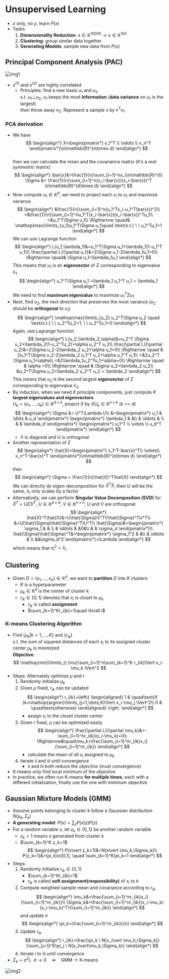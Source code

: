 # Unsupervised Learning

- $x$ only, no $y$, learn $P(x)$
- Tasks
  1. **Dimensionality Reduction**: $x\in\mathbb{R}^{10000}\rightarrow x\in\mathbb{R}^{100}$
  2. **Clustering**: group similar data together
  3. **Generating Models**: sample new data from $P(x)$

## Principal Component Analysis (PAC)

![img1](img/10-1.jpg)

- $x^{(1)}$ and $x^{(2)}$ are highly correlated
  - Principles: find a new basis $u_1$ and $u_2$  
    s.t. $u_1 \bot u_2$, $u_1$ keeps the most **information** (**data variance** on $u_1$ is the largest)  
    then throw away $u_2$. Represent a sample $x$ by $x^Tu_1$

### PCA derivation

- We have
  $$
    \begin{align*}
        X=\begin{pmatrix*}
            x_1^T \\ \vdots \\ x_n^T
        \end{pmatrix*}\in\mathbb{R}^{n\times d}
    \end{align*}
  $$  
  then we can calculate the mean and the covariance matrix (it's a _real symmetric_ matrix)
  $$
    \begin{align*}
        \bar{x}&=\frac{1}{n}\sum_{i=1}^nx_i\in\mathbb{R}^d\\
        \Sigma &= \frac{1}{n}\sum_{i=1}^n(x_i-\bar{x})(x_i-\bar{x})^T \in\mathbb{R}^{d\times d}
    \end{align*}
  $$
- Now compute $u_1\in\mathbb{R}^d$, we need to project each $x_i$ to $u_1$ and maximize variance
  $$
    \begin{align*}
        &\frac{1}{n}\sum_{i=1}^n(u_1^Tx_i-u_1^T\bar{x})^2\\
        =&\frac{1}{n}\sum_{i=1}^nu_1^T(x_i-\bar{x})(x_i-\bar{x})^Tu_1\\
        =&u_1^T\Sigma u_1\\
        \Rightarrow \quad& \mathop{max}\limits_{u_1}u_1^T\Sigma u_1\quad \text{s.t.} \ \  u_1^Tu_1=1
    \end{align*}
  $$
  We can use Lagrange function
  $$
    \begin{align*}
        L(u_1,\lambda_1)&=u_1^T\Sigma u_1+\lambda_1(1-u_1^T u_1)\\
        \frac{\partial L}{\partial u_1}&=2\Sigma u_1-2\lambda_1u_1=0\\
        \Rightarrow \quad& \Sigma u_1=\lambda_1u_1
    \end{align*}
  $$
  This means that $u_1$ is an **eigenvector** of $\Sigma$ corresponding to eigenvalue $\lambda_1$
  $$
    \begin{align*}
        u_1^T\Sigma u_1 =\lambda_1 u_1^T u_1 = \lambda_1
    \end{align*}
  $$
  We need to find **maximum eigenvalue** to maximize $u_1^T\Sigma u_1$
- Next, find $u_2$, the next direction that preserves the most variance ($u_2$ should be **orthogonal** to $u_1$)
  $$
    \begin{align*}
        \mathop{max}\limits_{u_2} u_2^T\Sigma u_2 \quad \text{s.t.} \ \ u_2^Tu_2=1, \ \ u_2^Tu_1=0
    \end{align*}
  $$
  Again, use Lagrange function
  $$
    \begin{align*}
        L(u_2,\lambda_2,\alpha)&=u_2^T \Sigma u_2+\lambda_2(1-u_2^Tu_2)+\alpha u_2^T u_2\\
        \frac{\partial L}{\partial u_2}&=2\Sigma u_2-2\lambda_2 u_2+\alpha u_1=0\\
        \Rightarrow \quad & 2u_1^T\Sigma u_2-2\lambda_2 u_1^T u_2+\alpha u_1^T u_1\\
        =&2u_2^T \Sigma u_1+\alpha\\
        =&2\lambda_1u_2^Tu_1+\alpha=0\\
        \Rightarrow \quad & \alpha =0\\
        \Rightarrow \quad & \Sigma u_2=\lambda_2 u_2\\
        &u_2^T\Sigma u_2=\lambda_2 u_2^T u_2 = \lambda_2
    \end{align*}
  $$
  This means that $u_2$ is the second largest **eigenvector** of $\Sigma$ corresponding to eigenvalue $\lambda_2$
- By induction, when we need $K$ principle components, just compute $K$ **largest eigenvalues and eigenvectors**  
  $U_k=(u_1,\dots,u_k)\in\mathbb{R}^{d\times k}$, project $X$ by $XU_k\in\mathbb{R}^{n\times k}$ ($k$ << $d$)
  $$
    \begin{align*}
        \Sigma &= U^T\Lambda U\\
        &=\begin{pmatrix*}
            u_1 & \dots & u_d
        \end{pmatrix*}
        \begin{pmatrix*}
            \lambda_1 & &\\
            & \ddots & \\
            & & \lambda_d
        \end{pmatrix*}
        \begin{pmatrix*}
            u_1^T \\ \vdots \\ u_d^T
        \end{pmatrix*}
    \end{align*}
  $$
  - $\Lambda$ is diagonal and $U$ is orthogonal
- Another representation of $\Sigma$
  $$
    \begin{align*}
        \hat{X}=\begin{pmatrix*}
            x_1^T-\bar{x}^T\\
            \vdots\\
            x_n^T-\bar{x}^T
        \end{pmatrix*}\in\mathbb{R}^{n\times d}
    \end{align*}
  $$
  then
  $$
    \begin{align*}
        \Sigma = \frac{1}{n}\hat{X}^T\hat{X}
    \end{align*}
  $$
  We can directly do eigen-decomposition for $\hat{X}^T\hat{X}$, then $U$ will be the same, $\lambda_i$ only scales by a factor
- Alternatively, we can perform **Singular Value Decomposition (SVD)** for $\hat{X}^T=U\hat{\Sigma}V^T$, $U\in\mathbb{R}^{d\times d}$, $V\in\mathbb{R}^{n\times n}$, $U$ and $V$ are orthogonal
  $$
    \begin{align*}
        \hat{X}^T\hat{X}&=U\hat{\Sigma}V^TV\hat{\Sigma}^TU^T\\
        &=U(\hat{\Sigma}\hat{\Sigma}^T)U^T\\
        \hat{\Sigma}&=\begin{pmatrix*}
            \sigma_1 & & \\
            & \ddots & &0&\\
            & & \sigma_d
        \end{pmatrix*}\\
        \hat{\Sigma}\hat{\Sigma}^T&=\begin{pmatrix*}
            \sigma_1^2 & &\\
            & \ddots & \\
            &&\sigma_d^2
        \end{pmatrix*}=\Lambda
    \end{align*}
  $$
  which means that $\sigma_i^2=\lambda_i$

## Clustering

- Given $D=\{x_1,\dots,x_n\}\in\mathbb{R}^d$, we want to **partition** $D$ into $K$ clusters
  - $K$ is a hyperparameter
  - $\mu_k\in\mathbb{R}^d$ is the center of cluster $k$
  - $r_{ik}\in\{0,1\}$ denotes that $x_i$ is closet to $\mu_k$
    - $r_{ik}$ is called **assignment**
    - $\sum_{k=1}^Kr_{ik}=1\quad \forall i$

### K-means Clustering Algorithm

- Find $\{\mu_k\vert k=1,\dots,K\}$ and $\{r_{ik}\}$  
  s.t. the sum of squared distances of each $x_i$ to its assigned cluster center $\mu_k$ is minimized  
  **Objective**:
  $$
    \mathop{min}\limits_{r,\mu}\sum_{i=1}^n\sum_{k=1}^K r_{ik}\Vert x_i-\mu_k \Vert^2
  $$
- Steps: Alternately optimize $\mu$ and $r$
  1. Randomly initialize $\mu_k$
  2. Given $\mu$ fixed, $r_{ik}$ can be updated
   $$
    \begin{align*}
        r_{ik}=\left\{
            \begin{aligned}
                1 & \quad\text{if }k=\mathop{argmin}\limits_{j=1,\dots,K}\Vert x_i-\mu_j \Vert^2\\
                0 & \quad\text{otherwise}
            \end{aligned}
        \right.
    \end{align*}
   $$
      - assign $x_i$ to the closet cluster center
  3. Given $r$ fixed, $\mu$ can be optimized easily
   $$
    \begin{align*}
        \frac{\partial L}{\partial \mu_k}&=-\sum_{i=1}^nr_{ik}(x_i-\mu_k)=0\\
        \Rightarrow&\quad\mu_k=\frac{\sum_{i=1}^nr_{ik}x_i}{\sum_{i=1}^nr_{ik}}
    \end{align*}
   $$
      - calculate the mean of all $x_i$ assigned to $\mu_k$
  4. iterate ii and iii until convergence
      - ii and iii both reduce the _objective_ (must convergence)
- K-means only find local minimum of the _objective_
- In practice, we often run K-means **for multiple times**, each with a different initialization, finally use the one with minimum objective

## Gaussian Mixture Models (GMM)

- Assume points belonging to cluster $k$ follow a Gaussian distribution $N(\mu_k,\Sigma_k)$
- **A generating model**: $P(x)=\sum_zP(x\vert z)P(z)$
- For a random variable $x$, let $z_k\in\{0,1\}$ be another random variable
  - $z_{k}=1$ means $x$ generated from cluster $k$
  - $\sum_{k=1}^K z_k=1$
  $$
    \begin{align*}
        P(x\vert z_k=1)&=N(x\vert \mu_k,\Sigma_k)\\
        P(z_k=1)&=\pi_k\in[0,1], \quad \sum_{k=1}^K\pi_k=1
    \end{align*}
  $$
- Steps:
  1. Randomly initialize $r_{ik}\in[0,1]$
      - $\sum_{k=1}^Kr_{ik}=1$
      - $r_{ik}$ is called **soft assignment(responsibility)** of $x_i$ to $k$
  2. Compute weighted sample mean and covariance according to $r_{ik}$
   $$
    \begin{align*}
        \mu_k&=\frac{\sum_{i=1}^nr_{ik}x_i}{\sum_{i=1}^nr_{ik}}\\
        \Sigma_k&=\frac{\sum_{i=1}^nr_{ik}(x_i-\mu_k)(x_i-\mu_k)^T}{\sum_{i=1}^nr_{ik}}
    \end{align*}
   $$
   and update $\pi$
   $$
    \begin{align*}
        \pi_k=\frac{\sum_{i=1}^nr_{ik}}{n}
    \end{align*}
   $$
  3. Update $r_{ik}$
   $$
    \begin{align*}
        r_{ik}=\frac{\pi_k \ N(x_i\vert \mu_k,\Sigma_k)}{\sum_{j=1}^K\pi_j \ N(x_i\vert\mu_k,\Sigma_k)}
    \end{align*}
   $$
  4. Iterate i to iii until convergence
- $\Sigma_k = \sigma^2I, \ \ \sigma\rightarrow0\quad \Rightarrow \quad\text{GMM}\rightarrow\text{K-means}$

![img2](img/10-2.jpg)
